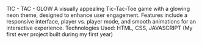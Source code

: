 TIC - TAC - GLOW
A visually appealing Tic-Tac-Toe game with a glowing neon theme, designed to enhance user engagement. Features include a responsive interface, player vs. player mode, and smooth animations for an interactive experience.
Technologies Used:
HTML, CSS, JAVASCRIPT
(My first ever project built during my first year)
